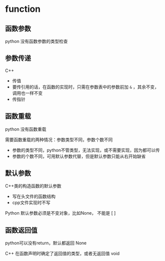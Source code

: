 # function

## 函数参数

python 没有函数参数的类型检查

## 参数传递

C++

* 传值
* 要传引用的话，在函数的实现时，只需在参数表中的参数前加 `&` ，其余不变，调用也一样不变
* 传指针

## 函数重载

python 没有函数重载

需要函数重载的两种情况：参数类型不同，参数个数不同

* 参数的类型不同，python不管类型，无法实现，或不需要实现，因为都可以传
* 参数的个数不同，可用默认参数代替，但是默认参数只能从右开始缺省

## 默认参数

C++类的构造函数的默认参数

* 写在头文件的函数结构
* cpp文件实现时不写

Python 默认参数必须是不变对象，比如None， 不能是 \[ \]

## 函数返回值

python可以没有return，默认都返回 None

C++ 在函数声明时确定了返回值的类型，或者无返回值 void

